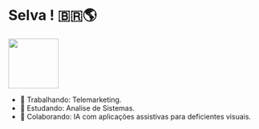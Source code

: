 #  Selva ! 🇧🇷🌎
<img height="100" src ="https://github-readme-stats.vercel.app/api?username=CaioLir4&show_icons=true&theme=dracula">

- 🔭 Trabalhando: Telemarketing.
- 🌱 Estudando: Analise de Sistemas.
- 👯 Colaborando: IA com aplicações assistivas para deficientes visuais.

